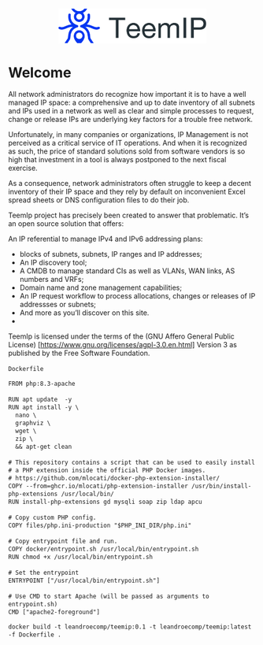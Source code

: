 <p align="center">
<img width="300" src="teemip_logo.png">
</p>

# Welcome
All network administrators do recognize how important it is to have a well managed IP space: a comprehensive and up to date inventory of all subnets and IPs used in a network as well as clear and simple processes to request, change or release IPs are underlying key factors for a trouble free network.

Unfortunately, in many companies or organizations, IP Management is not perceived as a critical service of IT operations. And when it is recognized as such, the price of standard solutions sold from software vendors is so high that investment in a tool is always postponed to the next fiscal exercise.

As a consequence, network administrators often struggle to keep a decent inventory of their IP space and they rely by default on inconvenient Excel spread sheets or DNS configuration files to do their job.

TeemIp project has precisely been created to answer that problematic. It’s an open source solution that offers:

An IP referential to manage IPv4 and IPv6 addressing plans: 
 - blocks of subnets, subnets, IP ranges and IP addresses;
 - An IP discovery tool;
 - A CMDB to manage standard CIs as well as VLANs, WAN links, AS numbers and VRFs;
 - Domain name and zone management capabilities;
 - An IP request workflow to process allocations, changes or releases of IP addressses or subnets;
 - And more as you’ll discover on this site.
 - 
TeemIp is licensed under the terms of the (GNU Affero General Public License) [https://www.gnu.org/licenses/agpl-3.0.en.html] Version 3 as published by the Free Software Foundation.

`Dockerfile`
```
FROM php:8.3-apache

RUN apt update  -y
RUN apt install -y \
  nano \
  graphviz \
  wget \
  zip \
  && apt-get clean

# This repository contains a script that can be used to easily install
# a PHP extension inside the official PHP Docker images.
# https://github.com/mlocati/docker-php-extension-installer/
COPY --from=ghcr.io/mlocati/php-extension-installer /usr/bin/install-php-extensions /usr/local/bin/
RUN install-php-extensions gd mysqli soap zip ldap apcu

# Copy custom PHP config.
COPY files/php.ini-production "$PHP_INI_DIR/php.ini"

# Copy entrypoint file and run.
COPY docker/entrypoint.sh /usr/local/bin/entrypoint.sh
RUN chmod +x /usr/local/bin/entrypoint.sh

# Set the entrypoint
ENTRYPOINT ["/usr/local/bin/entrypoint.sh"]

# Use CMD to start Apache (will be passed as arguments to entrypoint.sh)
CMD ["apache2-foreground"]

```

```console
docker build -t leandroecomp/teemip:0.1 -t leandroecomp/teemip:latest -f Dockerfile .
```
